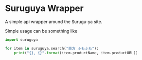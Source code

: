 # Suruguya Wrapper

A simple api wrapper around the Surugu-ya site.

Simple usage can be something like

```python
import suruguya

for item in suruguya.search("東方 ふもふも"):
    print("{}, {}".format(item.productName, item.productURL))
```
